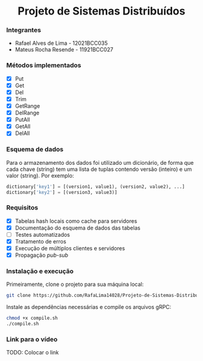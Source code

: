 <h1 style="text-align: center;">Projeto de Sistemas Distribuídos</h1>

### Integrantes

* Rafael Alves de Lima - 12021BCC035
* Mateus Rocha Resende - 11921BCC027

### Métodos implementados

- [x] Put
- [x] Get
- [x] Del
- [x] Trim
- [x] GetRange
- [x] DelRange
- [x] PutAll 
- [x] GetAll
- [x] DelAll

### Esquema de dados

Para o armazenamento dos dados foi utilizado um dicionário, 
de forma que cada chave (string) tem uma lista de tuplas contendo 
versão (inteiro) e um valor (string). Por exemplo:

```python
dictionary['key1'] = [(version1, value1), (version2, value2), ...]
dictionary['key2'] = [(version3, value3)] 
```

### Requisitos

- [x] Tabelas hash locais como cache para servidores
- [x] Documentação do esquema de dados das tabelas
- [ ] Testes automatizados
- [x] Tratamento de erros
- [x] Execução de múltiplos clientes e servidores
- [x] Propagação _pub-sub_

### Instalação e execução

Primeiramente, clone o projeto para sua máquina local:

```bash
git clone https://github.com/RafaLima14028/Projeto-de-Sistemas-Distribuidos.git
```

Instale as dependências necessárias e compile os arquivos gRPC:

```bash
chmod +x compile.sh
./compile.sh
```

### Link para o vídeo
TODO: Colocar o link
